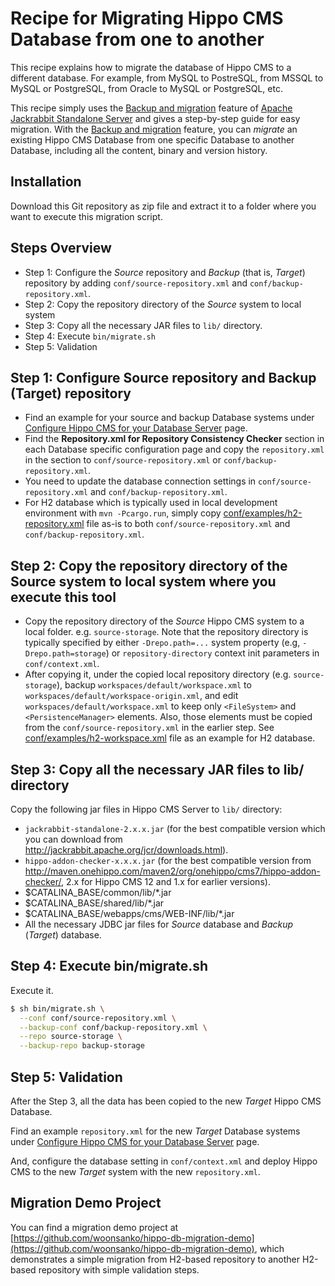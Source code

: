 # Recipe for Migrating Hippo CMS Database from one to another

This recipe explains how to migrate the database of Hippo CMS to a different database.
For example, from MySQL to PostreSQL, from MSSQL to MySQL or PostgreSQL, from Oracle to MySQL or PostgreSQL, etc.

This recipe simply uses the [Backup and migration](http://jackrabbit.apache.org/jcr/standalone-server.html#Backup_and_migration) feature of [Apache Jackrabbit Standalone Server](http://jackrabbit.apache.org/jcr/standalone-server.html) and gives a step-by-step guide for easy migration. With the [Backup and migration](http://jackrabbit.apache.org/jcr/standalone-server.html#Backup_and_migration) feature, you can *migrate* an existing Hippo CMS Database from one specific Database to another Database, including all the content, binary and version history.

## Installation

Download this Git repository as zip file and extract it to a folder where you want to execute this migration script.

## Steps Overview

  - Step 1: Configure the *Source* repository and *Backup* (that is, *Target*) repository by adding ```conf/source-repository.xml``` and ```conf/backup-repository.xml```.
  - Step 2: Copy the repository directory of the *Source* system to local system
  - Step 3: Copy all the necessary JAR files to ```lib/``` directory.
  - Step 4: Execute ```bin/migrate.sh```
  - Step 5: Validation

## Step 1: Configure Source repository and Backup (Target) repository

- Find an example for your source and backup Database systems under [Configure Hippo CMS for your Database Server](https://www.onehippo.org/library/deployment/configuring/databases.html) page.
- Find the **Repository.xml for Repository Consistency Checker** section in each Database specific configuration page and copy the ```repository.xml``` in the section to ```conf/source-repository.xml``` or ```conf/backup-repository.xml```.
- You need to update the database connection settings in ```conf/source-repository.xml``` and ```conf/backup-repository.xml```.
- For H2 database which is typically used in local development environment with ```mvn -Pcargo.run```, simply copy [conf/examples/h2-repository.xml](conf/examples/h2-repository.xml) file as-is to both ```conf/source-repository.xml``` and ```conf/backup-repository.xml```.

## Step 2: Copy the repository directory of the Source system to local system where you execute this tool

- Copy the repository directory of the *Source* Hippo CMS system to a local folder. e.g. ```source-storage```.
  Note that the repository directory is typically specified by either ```-Drepo.path=...``` system property (e.g, ```-Drepo.path=storage```) or ```repository-directory``` context init parameters in ```conf/context.xml```.
- After copying it, under the copied local repository directory (e.g. ```source-storage```),
  backup ```workspaces/default/workspace.xml``` to ```workspaces/default/workspace-origin.xml```,
  and edit ```workspaces/default/workspace.xml``` to keep only ```<FileSystem>``` and ```<PersistenceManager>``` elements.
  Also, those elements must be copied from the ```conf/source-repository.xml``` in the earlier step.
  See [conf/examples/h2-workspace.xml](conf/examples/h2-workspace.xml) file as an example for H2 database.

## Step 3: Copy all the necessary JAR files to lib/ directory

Copy the following jar files in Hippo CMS Server to ```lib/``` directory:

- ```jackrabbit-standalone-2.x.x.jar``` (for the best compatible version which you can download from http://jackrabbit.apache.org/jcr/downloads.html).
- ```hippo-addon-checker-x.x.x.jar``` (for the best compatible version from http://maven.onehippo.com/maven2/org/onehippo/cms7/hippo-addon-checker/, 2.x for Hippo CMS 12 and 1.x for earlier versions).
- $CATALINA_BASE/common/lib/*.jar
- $CATALINA_BASE/shared/lib/*.jar
- $CATALINA_BASE/webapps/cms/WEB-INF/lib/*.jar
- All the necessary JDBC jar files for *Source* database and *Backup* (*Target*) database.

## Step 4: Execute bin/migrate.sh

Execute it.

```bash
$ sh bin/migrate.sh \
  --conf conf/source-repository.xml \
  --backup-conf conf/backup-repository.xml \
  --repo source-storage \
  --backup-repo backup-storage
```

## Step 5: Validation

After the Step 3, all the data has been copied to the new *Target* Hippo CMS Database.

Find an example ```repository.xml``` for the new *Target* Database systems under [Configure Hippo CMS for your Database Server](https://www.onehippo.org/library/deployment/configuring/databases.html) page.

And, configure the database setting in ```conf/context.xml``` and deploy Hippo CMS to the new *Target* system with the new ```repository.xml```.

## Migration Demo Project

You can find a migration demo project at [https://github.com/woonsanko/hippo-db-migration-demo](https://github.com/woonsanko/hippo-db-migration-demo), which demonstrates a simple migration from H2-based repository to another H2-based repository with simple validation steps.

